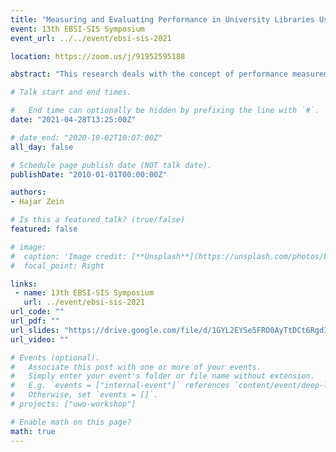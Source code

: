 ```yaml
---
title: "Measuring and Evaluating Performance in University Libraries Using ISO 11620-2014: Lebanese University – Library of Medical Sciences as a Model"
event: 13th EBSI-SIS Symposium
event_url: ../../event/ebsi-sis-2021

location: https://zoom.us/j/91952595188

abstract: "This research deals with the concept of performance measurement, evaluation, standards and its application in university libraries for the first time. The results of this research will benefit library specialists, staff and administrators who wish to develop library services and resources that focus on users and contribute to improving the performance of staff. This research used the descriptive analytical method, field study and questionnaire, two samples were chosen to be studied applying stratified random sampling which are lecturers and students at the Lebanese University: Faculty of General Medicine, Faculty of Dentistry and Faculty of Pharmacy. Therefore, 184 forms were sent via emails and hatsapp to lecturers, only 11 responded which makes this sample of no use to study. As for students, 306 forms were distributed, and 213 were retrieved, which is equivalent to 69.6% of the total number of forms. Only 130 of it (61%) responded to the questions, while the remaining (39%) did not visit the library at all. The research questions included: available facilities and tools, library collection, quality and satisfaction of services, frequency and use of the library, staff effectiveness and skills and the extent of their cooperation with students... The research results showed the big difference between expected performance and actual performance, which was manifested by the weakness of the library collection and services in the library. It demonstrated users’ needs to extend working hours, provide and improve facilities and enhance information technology. After collecting information and analyzing the results, the standard ISO 11620-2014 was applied after selecting several valid indicators to be used in the library of medical sciences which confirmed the opinions of the users regarding the weakness of the services provided. In an effort to reconcile the expectations and needs of the users, the research concludes several suggestions from the students' responses and comments, including: increasing working hours, remote access to electronic resources, improvements in technology, increasing the number of staff and training them, and increasing facilities and tools. The research also recommended to adopt the culture of assessment for academic libraries and to development strategies to measure the quality of services and information resources and evaluate it to reach the stage of determining the effectiveness of the library from the perspective of the user. In other words, evaluation studies should be conducted and directed to focus on the user when evaluating information services, as well as participating in the development or/and adoption of specialized standards. All this cannot be done without the concerned department as it is the decision maker in all matters regarding the library."

# Talk start and end times.

#   End time can optionally be hidden by prefixing the line with `#`.
date: "2021-04-28T13:25:00Z"

# date_end: "2020-10-02T10:07:00Z"
all_day: false

# Schedule page publish date (NOT talk date).
publishDate: "2010-01-01T00:00:00Z"

authors:
- Hajar Zein

# Is this a featured talk? (true/false)
featured: false

# image:
#  caption: 'Image credit: [**Unsplash**](https://unsplash.com/photos/bzdhc5b3Bxs)'
#  focal_point: Right

links:
 - name: 13th EBSI-SIS Symposium
   url: ../event/ebsi-sis-2021
url_code: ""
url_pdf: ""
url_slides: "https://drive.google.com/file/d/1GYL2EYSe5FRO0AyTtDCt6RgdIqxGQlhu/view?usp=sharing"
url_video: ""

# Events (optional).
#   Associate this post with one or more of your events.
#   Simply enter your event's folder or file name without extension.
#   E.g. `events = ["internal-event"]` references `content/event/deep-learning/index.md`.
#   Otherwise, set `events = []`.
# projects: ["uwo-workshop"]

# Enable math on this page?
math: true
---
```

